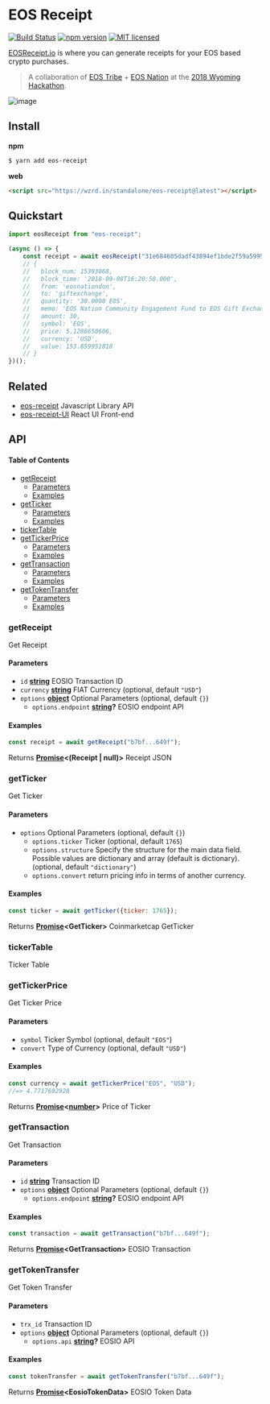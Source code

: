 # EOS Receipt

[![Build Status](https://travis-ci.org/EOS-Nation/eos-receipt.svg?branch=master)](https://travis-ci.org/EOS-Nation/eos-receipt)
[![npm version](https://badge.fury.io/js/eos-receipt.svg)](https://badge.fury.io/js/eos-receipt)
[![MIT licensed](https://img.shields.io/badge/license-MIT-blue.svg)](https://raw.githubusercontent.com/EOS-Nation/eos-receipt/master/LICENSE)

[EOSReceipt.io](https://eosreceipt.io) is where you can generate receipts for your EOS based crypto purchases.

> A collaboration of [EOS Tribe](https://eostribe.io) + [EOS Nation](https://www.eosnation.io) at the [2018 Wyoming Hackathon](https://wyominghackathon.devpost.com).

![image](https://user-images.githubusercontent.com/550895/45269259-194e3180-b448-11e8-8f00-ba8c08ad323b.png)

## Install

**npm**

```bash
$ yarn add eos-receipt
```

**web**

```html
<script src="https://wzrd.in/standalone/eos-receipt@latest"></script>
```

## Quickstart

```javascript
import eosReceipt from "eos-receipt";

(async () => {
    const receipt = await eosReceipt("31e684605dadf43894ef1bde2f59a5995dabf3e249ddf6f691a44f6641403566")
    // {
    //   block_num: 15393068,
    //   block_time: '2018-09-08T16:20:50.000',
    //   from: 'eosnationdon',
    //   to: 'giftexchange',
    //   quantity: '30.0000 EOS',
    //   memo: 'EOS Nation Community Engagement Fund to EOS Gift Exchange',
    //   amount: 30,
    //   symbol: 'EOS',
    //   price: 5.1286650606,
    //   currency: 'USD',
    //   value: 153.859951818
    // }
})();
```

## Related

-   [eos-receipt](https://github.com/eos-nation/eos-receipt) Javascript Library API
-   [eos-receipt-UI](https://github.com/EOSTribe/eos-receipt-UI) React UI Front-end

## API

<!-- Generated by documentation.js. Update this documentation by updating the source code. -->

#### Table of Contents

-   [getReceipt](#getreceipt)
    -   [Parameters](#parameters)
    -   [Examples](#examples)
-   [getTicker](#getticker)
    -   [Parameters](#parameters-1)
    -   [Examples](#examples-1)
-   [tickerTable](#tickertable)
-   [getTickerPrice](#gettickerprice)
    -   [Parameters](#parameters-2)
    -   [Examples](#examples-2)
-   [getTransaction](#gettransaction)
    -   [Parameters](#parameters-3)
    -   [Examples](#examples-3)
-   [getTokenTransfer](#gettokentransfer)
    -   [Parameters](#parameters-4)
    -   [Examples](#examples-4)

### getReceipt

Get Receipt

#### Parameters

-   `id` **[string](https://developer.mozilla.org/docs/Web/JavaScript/Reference/Global_Objects/String)** EOSIO Transaction ID
-   `currency` **[string](https://developer.mozilla.org/docs/Web/JavaScript/Reference/Global_Objects/String)** FIAT Currency (optional, default `"USD"`)
-   `options` **[object](https://developer.mozilla.org/docs/Web/JavaScript/Reference/Global_Objects/Object)** Optional Parameters (optional, default `{}`)
    -   `options.endpoint` **[string](https://developer.mozilla.org/docs/Web/JavaScript/Reference/Global_Objects/String)?** EOSIO endpoint API

#### Examples

```javascript
const receipt = await getReceipt("b7bf...649f");
```

Returns **[Promise](https://developer.mozilla.org/docs/Web/JavaScript/Reference/Global_Objects/Promise)&lt;(Receipt | null)>** Receipt JSON

### getTicker

Get Ticker

#### Parameters

-   `options`  Optional Parameters (optional, default `{}`)
    -   `options.ticker`  Ticker (optional, default `1765`)
    -   `options.structure`  Specify the structure for the main data field.
        Possible values are dictionary and array (default is dictionary). (optional, default `"dictionary"`)
    -   `options.convert`  return pricing info in terms of another currency.

#### Examples

```javascript
const ticker = await getTicker({ticker: 1765});
```

Returns **[Promise](https://developer.mozilla.org/docs/Web/JavaScript/Reference/Global_Objects/Promise)&lt;GetTicker>** Coinmarketcap GetTicker

### tickerTable

Ticker Table

### getTickerPrice

Get Ticker Price

#### Parameters

-   `symbol`  Ticker Symbol (optional, default `"EOS"`)
-   `convert`  Type of Currency (optional, default `"USD"`)

#### Examples

```javascript
const currency = await getTickerPrice("EOS", "USD");
//=> 4.7717692928
```

Returns **[Promise](https://developer.mozilla.org/docs/Web/JavaScript/Reference/Global_Objects/Promise)&lt;[number](https://developer.mozilla.org/docs/Web/JavaScript/Reference/Global_Objects/Number)>** Price of Ticker

### getTransaction

Get Transaction

#### Parameters

-   `id` **[string](https://developer.mozilla.org/docs/Web/JavaScript/Reference/Global_Objects/String)** Transaction ID
-   `options` **[object](https://developer.mozilla.org/docs/Web/JavaScript/Reference/Global_Objects/Object)** Optional Parameters (optional, default `{}`)
    -   `options.endpoint` **[string](https://developer.mozilla.org/docs/Web/JavaScript/Reference/Global_Objects/String)?** EOSIO endpoint API

#### Examples

```javascript
const transaction = await getTransaction("b7bf...649f");
```

Returns **[Promise](https://developer.mozilla.org/docs/Web/JavaScript/Reference/Global_Objects/Promise)&lt;GetTransaction>** EOSIO Transaction

### getTokenTransfer

Get Token Transfer

#### Parameters

-   `trx_id`  Transaction ID
-   `options` **[object](https://developer.mozilla.org/docs/Web/JavaScript/Reference/Global_Objects/Object)** Optional Parameters (optional, default `{}`)
    -   `options.api` **[string](https://developer.mozilla.org/docs/Web/JavaScript/Reference/Global_Objects/String)?** EOSIO API

#### Examples

```javascript
const tokenTransfer = await getTokenTransfer("b7bf...649f");
```

Returns **[Promise](https://developer.mozilla.org/docs/Web/JavaScript/Reference/Global_Objects/Promise)&lt;EosioTokenData>** EOSIO Token Data
